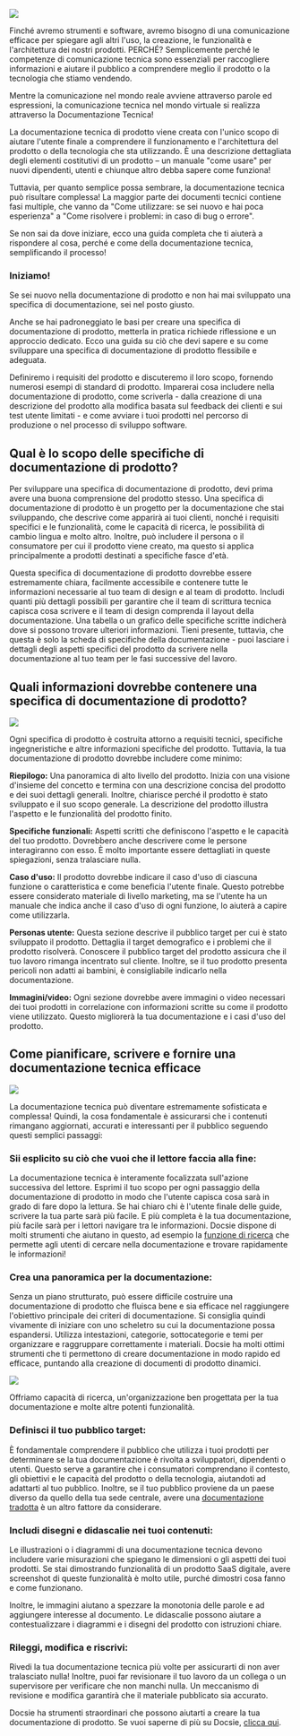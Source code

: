 ![](https://images.unsplash.com/photo-1557425955-df376b5903c8?crop=entropy&cs=tinysrgb&fit=max&fm=jpg&ixid=MnwzMTM3MXwwfDF8c2VhcmNofDU1fHx2aXNpb24lMjBib2FyZHxlbnwwfHx8fDE2MjgxODk4Mjc&ixlib=rb-1.2.1&q=80&w=1080)

Finché avremo strumenti e software, avremo bisogno di una comunicazione efficace per spiegare agli altri l'uso, la creazione, le funzionalità e l'architettura dei nostri prodotti. PERCHÉ? Semplicemente perché le competenze di comunicazione tecnica sono essenziali per raccogliere informazioni e aiutare il pubblico a comprendere meglio il prodotto o la tecnologia che stiamo vendendo.

Mentre la comunicazione nel mondo reale avviene attraverso parole ed espressioni, la comunicazione tecnica nel mondo virtuale si realizza attraverso la Documentazione Tecnica!

La documentazione tecnica di prodotto viene creata con l'unico scopo di aiutare l'utente finale a comprendere il funzionamento e l'architettura del prodotto o della tecnologia che sta utilizzando. È una descrizione dettagliata degli elementi costitutivi di un prodotto – un manuale "come usare" per nuovi dipendenti, utenti e chiunque altro debba sapere come funziona!

Tuttavia, per quanto semplice possa sembrare, la documentazione tecnica può risultare complessa! La maggior parte dei documenti tecnici contiene fasi multiple, che vanno da "Come utilizzare: se sei nuovo e hai poca esperienza" a "Come risolvere i problemi: in caso di bug o errore".

Se non sai da dove iniziare, ecco una guida completa che ti aiuterà a rispondere al cosa, perché e come della documentazione tecnica, semplificando il processo!

### Iniziamo!

Se sei nuovo nella documentazione di prodotto e non hai mai sviluppato una specifica di documentazione, sei nel posto giusto.

Anche se hai padroneggiato le basi per creare una specifica di documentazione di prodotto, metterla in pratica richiede riflessione e un approccio dedicato. Ecco una guida su ciò che devi sapere e su come sviluppare una specifica di documentazione di prodotto flessibile e adeguata.

Definiremo i requisiti del prodotto e discuteremo il loro scopo, fornendo numerosi esempi di standard di prodotto. Imparerai cosa includere nella documentazione di prodotto, come scriverla - dalla creazione di una descrizione del prodotto alla modifica basata sul feedback dei clienti e sui test utente limitati - e come avviare i tuoi prodotti nel percorso di produzione o nel processo di sviluppo software.

## Qual è lo scopo delle specifiche di documentazione di prodotto?

Per sviluppare una specifica di documentazione di prodotto, devi prima avere una buona comprensione del prodotto stesso. Una specifica di documentazione di prodotto è un progetto per la documentazione che stai sviluppando, che descrive come apparirà ai tuoi clienti, nonché i requisiti specifici e le funzionalità, come le capacità di ricerca, le possibilità di cambio lingua e molto altro. Inoltre, può includere il persona o il consumatore per cui il prodotto viene creato, ma questo si applica principalmente a prodotti destinati a specifiche fasce d'età.

Questa specifica di documentazione di prodotto dovrebbe essere estremamente chiara, facilmente accessibile e contenere tutte le informazioni necessarie al tuo team di design e al team di prodotto. Includi quanti più dettagli possibili per garantire che il team di scrittura tecnica capisca cosa scrivere e il team di design comprenda il layout della documentazione. Una tabella o un grafico delle specifiche scritte indicherà dove si possono trovare ulteriori informazioni. Tieni presente, tuttavia, che questa è solo la scheda di specifiche della documentazione - puoi lasciare i dettagli degli aspetti specifici del prodotto da scrivere nella documentazione al tuo team per le fasi successive del lavoro.

## Quali informazioni dovrebbe contenere una specifica di documentazione di prodotto?

![](https://images.unsplash.com/photo-1506784881475-0e408bbca849?crop=entropy&cs=tinysrgb&fit=max&fm=jpg&ixid=MnwzMTM3MXwwfDF8c2VhcmNofDZ8fHBsYW5uaW5nfGVufDB8fHx8MTYyODE4OTkyNA&ixlib=rb-1.2.1&q=80&w=1080)

Ogni specifica di prodotto è costruita attorno a requisiti tecnici, specifiche ingegneristiche e altre informazioni specifiche del prodotto. Tuttavia, la tua documentazione di prodotto dovrebbe includere come minimo:

**Riepilogo:** Una panoramica di alto livello del prodotto. Inizia con una visione d'insieme del concetto e termina con una descrizione concisa del prodotto e dei suoi dettagli generali. Inoltre, chiarisce perché il prodotto è stato sviluppato e il suo scopo generale. La descrizione del prodotto illustra l'aspetto e le funzionalità del prodotto finito.

**Specifiche funzionali:** Aspetti scritti che definiscono l'aspetto e le capacità del tuo prodotto. Dovrebbero anche descrivere come le persone interagiranno con esso. È molto importante essere dettagliati in queste spiegazioni, senza tralasciare nulla.

**Caso d'uso:** Il prodotto dovrebbe indicare il caso d'uso di ciascuna funzione o caratteristica e come beneficia l'utente finale. Questo potrebbe essere considerato materiale di livello marketing, ma se l'utente ha un manuale che indica anche il caso d'uso di ogni funzione, lo aiuterà a capire come utilizzarla.

**Personas utente:** Questa sezione descrive il pubblico target per cui è stato sviluppato il prodotto. Dettaglia il target demografico e i problemi che il prodotto risolverà. Conoscere il pubblico target del prodotto assicura che il tuo lavoro rimanga incentrato sul cliente. Inoltre, se il tuo prodotto presenta pericoli non adatti ai bambini, è consigliabile indicarlo nella documentazione.

**Immagini/video:** Ogni sezione dovrebbe avere immagini o video necessari dei tuoi prodotti in correlazione con informazioni scritte su come il prodotto viene utilizzato. Questo migliorerà la tua documentazione e i casi d'uso del prodotto.

## Come pianificare, scrivere e fornire una documentazione tecnica efficace

![](https://images.unsplash.com/photo-1450101499163-c8848c66ca85?crop=entropy&cs=tinysrgb&fit=max&fm=jpg&ixid=MnwzMTM3MXwwfDF8c2VhcmNofDF8fHdyaXR0aW5nfGVufDB8fHx8MTYyODE5MDAwOQ&ixlib=rb-1.2.1&q=80&w=1080)

La documentazione tecnica può diventare estremamente sofisticata e complessa! Quindi, la cosa fondamentale è assicurarsi che i contenuti rimangano aggiornati, accurati e interessanti per il pubblico seguendo questi semplici passaggi:

### Sii esplicito su ciò che vuoi che il lettore faccia alla fine:

La documentazione tecnica è interamente focalizzata sull'azione successiva del lettore. Esprimi il tuo scopo per ogni passaggio della documentazione di prodotto in modo che l'utente capisca cosa sarà in grado di fare dopo la lettura. Se hai chiaro chi è l'utente finale delle guide, scrivere la tua parte sarà più facile. E più completa è la tua documentazione, più facile sarà per i lettori navigare tra le informazioni. Docsie dispone di molti strumenti che aiutano in questo, ad esempio la [funzione di ricerca](https://help.docsie.io/?doc=/publish-documentation-portal/plugins-extensions/) che permette agli utenti di cercare nella documentazione e trovare rapidamente le informazioni!

### Crea una panoramica per la documentazione:

Senza un piano strutturato, può essere difficile costruire una documentazione di prodotto che fluisca bene e sia efficace nel raggiungere l'obiettivo principale dei criteri di documentazione. Si consiglia quindi vivamente di iniziare con uno scheletro su cui la documentazione possa espandersi. Utilizza intestazioni, categorie, sottocategorie e temi per organizzare e raggruppare correttamente i materiali. Docsie ha molti ottimi strumenti che ti permettono di creare documentazione in modo rapido ed efficace, puntando alla creazione di documenti di prodotto dinamici.

![](https://cdn.docsie.io/workspace_WxPJSQ5gsES8Bzjxy/doc_ydgtE07E6Rp4AMmKv/file_sxziwEXY4iYSB0p2i/boo_Qj6raZoQQmjvdRxVs/19e9557e-cdec-2c24-9ee1-b82dff8c70f4image.png)

Offriamo capacità di ricerca, un'organizzazione ben progettata per la tua documentazione e molte altre potenti funzionalità.

### Definisci il tuo pubblico target:

È fondamentale comprendere il pubblico che utilizza i tuoi prodotti per determinare se la tua documentazione è rivolta a sviluppatori, dipendenti o utenti. Questo serve a garantire che i consumatori comprendano il contesto, gli obiettivi e le capacità del prodotto o della tecnologia, aiutandoti ad adattarti al tuo pubblico. Inoltre, se il tuo pubblico proviene da un paese diverso da quello della tua sede centrale, avere una [documentazione tradotta](https://www.docsie.io/blog/articles/everything-you-need-to-know-about-translating-technical-manuals-with-3-easy-steps/) è un altro fattore da considerare.

### Includi disegni e didascalie nei tuoi contenuti:

Le illustrazioni o i diagrammi di una documentazione tecnica devono includere varie misurazioni che spiegano le dimensioni o gli aspetti dei tuoi prodotti. Se stai dimostrando funzionalità di un prodotto SaaS digitale, avere screenshot di queste funzionalità è molto utile, purché dimostri cosa fanno e come funzionano.

Inoltre, le immagini aiutano a spezzare la monotonia delle parole e ad aggiungere interesse al documento. Le didascalie possono aiutare a contestualizzare i diagrammi e i disegni del prodotto con istruzioni chiare.

### Rileggi, modifica e riscrivi:

Rivedi la tua documentazione tecnica più volte per assicurarti di non aver tralasciato nulla! Inoltre, puoi far revisionare il tuo lavoro da un collega o un supervisore per verificare che non manchi nulla. Un meccanismo di revisione e modifica garantirà che il materiale pubblicato sia accurato.

Docsie ha strumenti straordinari che possono aiutarti a creare la tua documentazione di prodotto. Se vuoi saperne di più su Docsie, [clicca qui](https://www.docsie.io/).